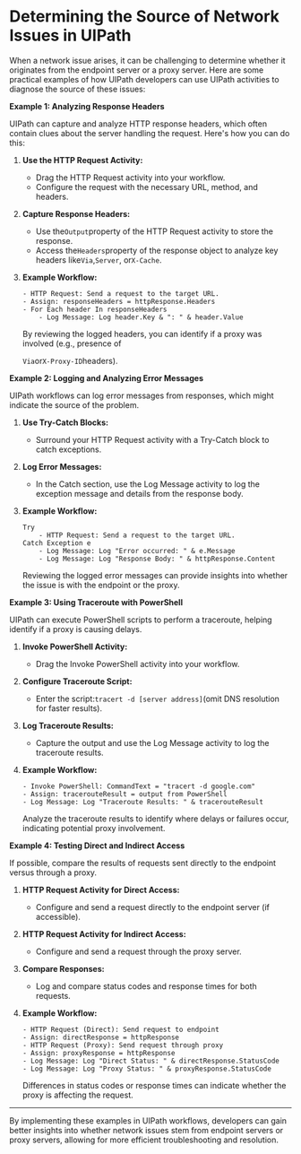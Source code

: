 # Determining the Source of Network Issues in UIPath

When a network issue arises, it can be challenging to determine whether it originates from the endpoint server or a proxy server. Here are some practical examples of how UIPath developers can use UIPath activities to diagnose the source of these issues:

**Example 1: Analyzing Response Headers**

UIPath can capture and analyze HTTP response headers, which often contain clues about the server handling the request. Here's how you can do this:

1. **Use the HTTP Request Activity:**
   * Drag the HTTP Request activity into your workflow.
   * Configure the request with the necessary URL, method, and headers.
2. **Capture Response Headers:**
   * Use the`Output`property of the HTTP Request activity to store the response.
   * Access the`Headers`property of the response object to analyze key headers like`Via`,`Server`, or`X-Cache`.
3.  **Example Workflow:**

    ```plaintext
    - HTTP Request: Send a request to the target URL.
    - Assign: responseHeaders = httpResponse.Headers
    - For Each header In responseHeaders
        - Log Message: Log header.Key & ": " & header.Value
    ```

    By reviewing the logged headers, you can identify if a proxy was involved (e.g., presence of

    `Via`or`X-Proxy-ID`headers).

**Example 2: Logging and Analyzing Error Messages**

UIPath workflows can log error messages from responses, which might indicate the source of the problem.

1. **Use Try-Catch Blocks:**
   * Surround your HTTP Request activity with a Try-Catch block to catch exceptions.
2. **Log Error Messages:**
   * In the Catch section, use the Log Message activity to log the exception message and details from the response body.
3.  **Example Workflow:**

    ```plaintext
    Try
        - HTTP Request: Send a request to the target URL.
    Catch Exception e
        - Log Message: Log "Error occurred: " & e.Message
        - Log Message: Log "Response Body: " & httpResponse.Content
    ```

    Reviewing the logged error messages can provide insights into whether the issue is with the endpoint or the proxy.

**Example 3: Using Traceroute with PowerShell**

UIPath can execute PowerShell scripts to perform a traceroute, helping identify if a proxy is causing delays.

1. **Invoke PowerShell Activity:**
   * Drag the Invoke PowerShell activity into your workflow.
2. **Configure Traceroute Script:**
   * Enter the script:`tracert -d [server address]`(omit DNS resolution for faster results).
3. **Log Traceroute Results:**
   * Capture the output and use the Log Message activity to log the traceroute results.
4.  **Example Workflow:**

    ```plaintext
    - Invoke PowerShell: CommandText = "tracert -d google.com"
    - Assign: tracerouteResult = output from PowerShell
    - Log Message: Log "Traceroute Results: " & tracerouteResult
    ```

    Analyze the traceroute results to identify where delays or failures occur, indicating potential proxy involvement.

**Example 4: Testing Direct and Indirect Access**

If possible, compare the results of requests sent directly to the endpoint versus through a proxy.

1. **HTTP Request Activity for Direct Access:**
   * Configure and send a request directly to the endpoint server (if accessible).
2. **HTTP Request Activity for Indirect Access:**
   * Configure and send a request through the proxy server.
3. **Compare Responses:**
   * Log and compare status codes and response times for both requests.
4.  **Example Workflow:**

    ```plaintext
    - HTTP Request (Direct): Send request to endpoint
    - Assign: directResponse = httpResponse
    - HTTP Request (Proxy): Send request through proxy
    - Assign: proxyResponse = httpResponse
    - Log Message: Log "Direct Status: " & directResponse.StatusCode
    - Log Message: Log "Proxy Status: " & proxyResponse.StatusCode
    ```

    Differences in status codes or response times can indicate whether the proxy is affecting the request.

***

By implementing these examples in UIPath workflows, developers can gain better insights into whether network issues stem from endpoint servers or proxy servers, allowing for more efficient troubleshooting and resolution.
